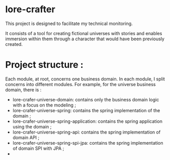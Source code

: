 # lore-crafter

This project is designed to facilitate my technical monitoring.

It consists of a tool for creating fictional universes with stories and enables immersion
within them through a character that would have been previously created.

# Project structure :

Each module, at root, concerns one business domain.
In each module, I split concerns into different modules. For example, for the universe business domain, there is :

- lore-crafer-universe-domain: contains only the business domain logic with a focus on the modeling ;
- lore-crafer-universe-spring: contains the spring implementation of the domain ;
- lore-crafer-universe-spring-application: contains the spring application using the domain ;
- lore-crafer-universe-spring-api: contains the spring implementation of domain API ;
- lore-crafer-universe-spring-spi-jpa: contains the spring implementation of domain SPI with JPA ;
- 